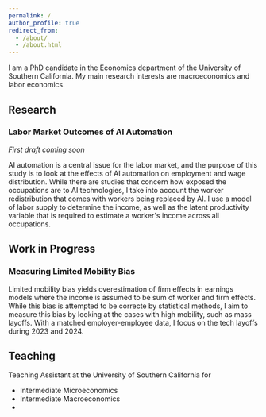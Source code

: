 ```yaml
---
permalink: /
author_profile: true
redirect_from: 
  - /about/
  - /about.html
---
```


I am a PhD candidate in the Economics department of the University of Southern California. My main research interests are macroeconomics and labor economics.

## Research

### Labor Market Outcomes of AI Automation 

*First draft coming soon*

AI automation is a central issue for the labor market, and the purpose of this study is to look at the effects of AI automation on employment and wage distribution. While there are studies that concern how exposed the occupations are to AI technologies, I take into account the worker redistribution that comes with workers being replaced by AI. I use a model of labor supply to determine the income, as well as the latent productivity variable that is required to estimate a worker's income across all occupations.

## Work in Progress

### Measuring Limited Mobility Bias

Limited mobility bias yields overestimation of firm effects in earnings models where the income is assumed to be sum of worker and firm effects. While this bias is attempted to be correcte by statistical methods, I aim to measure this bias by looking at the cases with high mobility, such as mass layoffs. With a matched employer-employee data, I focus on the tech layoffs during 2023 and 2024.

## Teaching
Teaching Assistant at the University of Southern California for
  * Intermediate Microeconomics
  * Intermediate Macroeconomics
  * 
  
  
  
  